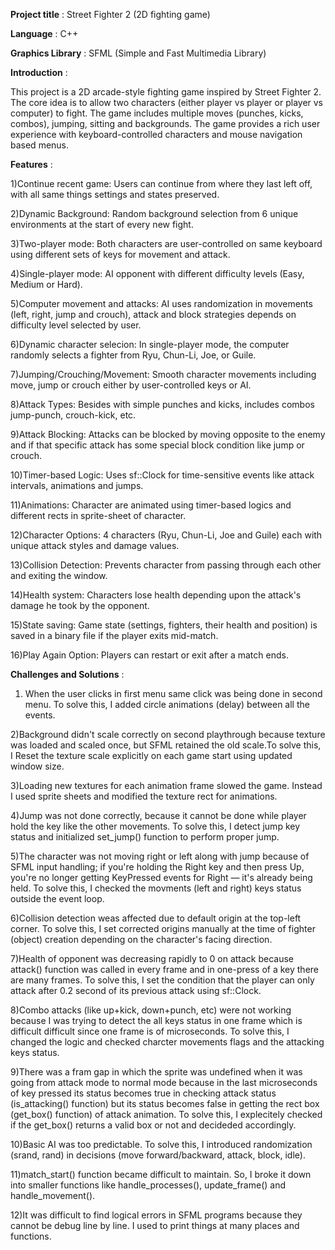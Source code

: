 **Project title** : Street Fighter 2 (2D fighting game)

**Language** : C++

**Graphics Library** : SFML (Simple and Fast Multimedia Library)

**Introduction** :

This project is a 2D arcade-style fighting game inspired by Street Fighter 2. The core idea is to allow two characters (either player vs player or player vs computer) to fight. The game includes multiple moves (punches, kicks, combos), jumping, sitting and backgrounds. The game provides a rich user experience with keyboard-controlled characters and mouse navigation based menus.

**Features** :

1)Continue recent game: Users can continue from where they last left off, with all same things settings and states preserved.

2)Dynamic Background: Random background selection from 6 unique environments at the start of every new fight.

3)Two-player mode: Both characters are user-controlled on same keyboard using different sets of keys for movement and attack.

4)Single-player mode: AI opponent with different difficulty levels (Easy, Medium or Hard).

5)Computer movement and attacks: AI uses randomization in movements (left, right, jump and crouch), attack and block strategies depends on difficulty level selected by user.

6)Dynamic character selecion: In single-player mode, the computer randomly selects a fighter from Ryu, Chun-Li, Joe, or Guile.

7)Jumping/Crouching/Movement: Smooth character movements including move, jump or crouch either by user-controlled keys or AI.

8)Attack Types: Besides with simple punches and kicks, includes combos jump-punch, crouch-kick, etc.

9)Attack Blocking: Attacks can be blocked by moving opposite to the enemy and if that specific attack has some special block condition like jump or crouch.

10)Timer-based Logic: Uses sf::Clock for time-sensitive events like attack intervals, animations and jumps.

11)Animations: Character are animated using timer-based logics and different rects in sprite-sheet of character.

12)Character Options: 4 characters (Ryu, Chun-Li, Joe and Guile) each with unique attack styles and damage values.

13)Collision Detection: Prevents character from passing through each other and exiting the window.

14)Health system: Characters lose health depending upon the attack's damage he took by the opponent.

15)State saving: Game state (settings, fighters, their health and position) is saved in a binary file if the player exits mid-match.

16)Play Again Option: Players can restart or exit after a match ends.

**Challenges and Solutions** :

1) When the user clicks in first menu same click was being done in second menu. To solve this, I added circle animations (delay) between all the events.

2)Background didn't scale correctly on second playthrough because texture was loaded and scaled once, but SFML retained the old scale.To solve this, I Reset the texture scale explicitly on each game start using updated window size.

3)Loading new textures for each animation frame slowed the game. Instead I used sprite sheets and modified the texture rect for animations.

4)Jump was not done correctly, because it cannot be done while player hold the key like the other movements. To solve this, I detect jump key status and initialized set_jump() function to perform proper jump.

5)The character was not moving right or left along with jump because of SFML input handling; if you're holding the Right key and then press Up, you're no longer getting KeyPressed events for Right — it's already being held. To solve this, I checked the movments (left and right) keys status outside the event loop. 

6)Collision detection weas affected due to default origin at the top-left corner. To solve this, I set corrected origins manually at the time of fighter (object) creation depending on the character's facing direction.

7)Health of opponent was decreasing rapidly to 0 on attack because attack() function was called in every frame and in one-press of a key there are many frames. To solve this, I set the condition that the player can only attack after 0.2 second of its previous attack using sf::Clock.

8)Combo attacks (like up+kick, down+punch, etc) were not working because I was trying to detect the all keys status in one frame which is difficult difficult since one frame is of microseconds. To solve this, I changed the logic and checked charcter movements flags and the attacking keys status.

9)There was a fram gap in which the sprite was undefined when it was going from attack mode to normal mode because in the last microseconds of key pressed its status becomes true in checking attack status (is_attacking() function) but its status becomes false in getting the rect box (get_box() function) of attack animation. To solve this, I explecitely checked if the get_box() returns a valid box or not and decideded accordingly.

10)Basic AI was too predictable. To solve this, I introduced randomization (srand, rand) in decisions (move forward/backward, attack, block, idle).

11)match_start() function became difficult to maintain. So, I broke it down into smaller functions like handle_processes(), update_frame() and handle_movement().

12)It was difficult to find logical errors in SFML programs because they cannot be debug line by line. I used to print things at many places and functions.
